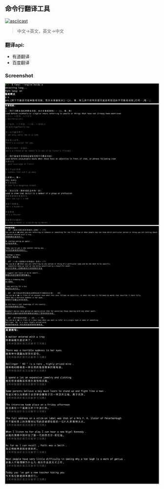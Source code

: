## 命令行翻译工具

[![asciicast](https://asciinema.org/a/277253.svg)](https://asciinema.org/a/277253)

> 中文->英文，英文->中文

### 翻译api: 
* 有道翻译
* 百度翻译

### Screenshot

![simple means](./resources/screenshot/simple_means.png)
![oxford](./resources/screenshot/oxford.png)
![collins](./resources/screenshot/collings.png)
![liju](./resources/screenshot/double_liju.png)
